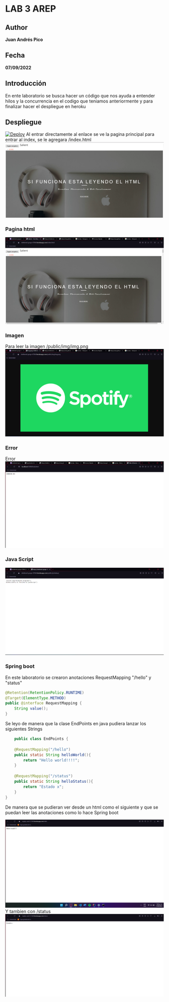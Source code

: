 # LAB 3 AREP
## Author
**Juan Andrés Pico**
## Fecha
**07/09/2022**
## Introducción
En ente laboratorio se busca hacer un código que nos ayuda a entender hilos y la concurrencia en el codigo que teniamos anteriormente y para finalizar hacer el despliegue en heroku
## Despliegue
[![Deploy](https://www.herokucdn.com/deploy/button.svg)](https://mighty-atoll-21580.herokuapp.com/)
Al entrar directamente al enlace se ve la pagina principal para entrar al index, se le agregara /index.html
![](/img/Leyendo-HTML.png)
### Pagina html 
![](/img/index.png)
### Imagen 
Para leer la imagen /public/img/img.png
![](/img/imagen.png)
### Error
Error
![](/img/error.png)
### Java Script
![](/img/javascript.png)
### Spring boot
En este laboratorio se crearon anotaciones RequestMapping "/hello" y "status"
```java
@Retention(RetentionPolicy.RUNTIME)
@Target(ElementType.METHOD)
public @interface RequestMapping {
    String value();
}
```
Se leyo de manera que la clase EndPoints en java pudiera lanzar los siguientes Strings 
```java
    public class EndPoints {

    @RequestMapping("/hello")
    public static String helloWorld(){
        return "Hello world!!!!";
    }

    @RequestMapping("/status")
    public static String helloStatus(){
        return "Estado x";
    }
}
```

De manera que se pudieran ver desde un html como el siguiente y que se puedan leer las anotaciones como lo hace Spring boot

![](/img/endpoint%20hello.png)
Y tambien con /status
![](/img/status%20endpoint.png)